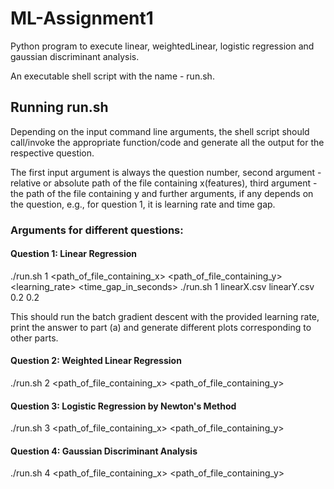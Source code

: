 # ML-Assignment1
Python program to execute linear, weightedLinear, logistic regression and gaussian discriminant analysis.

An executable shell script with the name - run.sh.

## Running run.sh

Depending on the input command line arguments, the shell script should call/invoke the appropriate function/code and 
generate all the output for the respective question.

The first input argument is always the question number, second argument - relative or absolute path of the file containing 
x(features), third argument - the path of the file containing y and further arguments, if any depends on the question, 
e.g., for question 1, it is learning rate and time gap.

### Arguments for different questions:

#### Question 1: Linear Regression
./run.sh 1 <path_of_file_containing_x> <path_of_file_containing_y> <learning_rate> <time_gap_in_seconds>
./run.sh 1 linearX.csv linearY.csv 0.2 0.2

This should run the batch gradient descent with the provided learning rate, print the answer to part (a) and generate 
different plots corresponding to other parts.
 

#### Question 2: Weighted Linear Regression
./run.sh 2 <path_of_file_containing_x> <path_of_file_containing_y> <tau>

 
#### Question 3: Logistic Regression by Newton's Method
./run.sh 3 <path_of_file_containing_x> <path_of_file_containing_y>

 
#### Question 4: Gaussian Discriminant Analysis
./run.sh 4 <path_of_file_containing_x> <path_of_file_containing_y>
